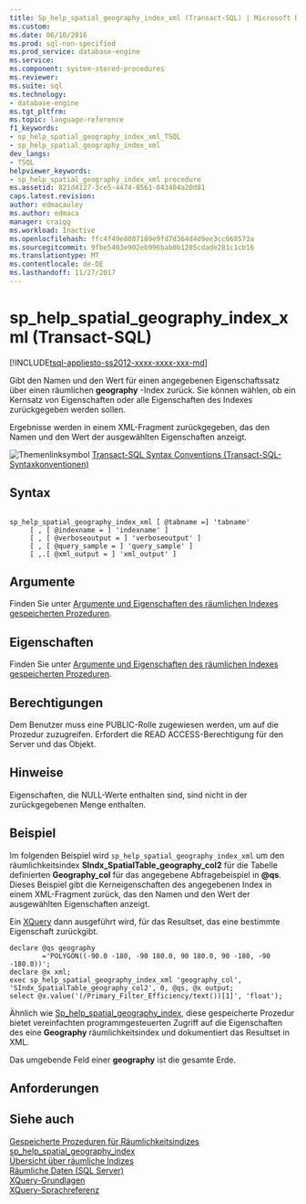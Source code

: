```yaml
---
title: Sp_help_spatial_geography_index_xml (Transact-SQL) | Microsoft Docs
ms.custom: 
ms.date: 06/10/2016
ms.prod: sql-non-specified
ms.prod_service: database-engine
ms.service: 
ms.component: system-stored-procedures
ms.reviewer: 
ms.suite: sql
ms.technology:
- database-engine
ms.tgt_pltfrm: 
ms.topic: language-reference
f1_keywords:
- sp_help_spatial_geography_index_xml_TSQL
- sp_help_spatial_geography_index_xml
dev_langs:
- TSQL
helpviewer_keywords:
- sp_help_spatial_geography_index_xml procedure
ms.assetid: 821d4127-3ce5-4474-8561-043404a20d81
caps.latest.revision: 
author: edmacauley
ms.author: edmaca
manager: craigg
ms.workload: Inactive
ms.openlocfilehash: ffc4f49e8087189e9fd7d364d4d9ee3cc668573a
ms.sourcegitcommit: 9fbe5403e902eb996bab0b1285cdade281c1cb16
ms.translationtype: MT
ms.contentlocale: de-DE
ms.lasthandoff: 11/27/2017
---
```

# <a name="sphelpspatialgeographyindexxml-transact-sql"></a>sp_help_spatial_geography_index_xml (Transact-SQL)
[!INCLUDE[tsql-appliesto-ss2012-xxxx-xxxx-xxx-md](../../includes/tsql-appliesto-ss2012-xxxx-xxxx-xxx-md.md)]

  Gibt den Namen und den Wert für einen angegebenen Eigenschaftssatz über einen räumlichen **geography** -Index zurück. Sie können wählen, ob ein Kernsatz von Eigenschaften oder alle Eigenschaften des Indexes zurückgegeben werden sollen.  
  
 Ergebnisse werden in einem XML-Fragment zurückgegeben, das den Namen und den Wert der ausgewählten Eigenschaften anzeigt.  
  
 ![Themenlinksymbol](../../database-engine/configure-windows/media/topic-link.gif "Topic link icon") [Transact-SQL Syntax Conventions (Transact-SQL-Syntaxkonventionen)](../../t-sql/language-elements/transact-sql-syntax-conventions-transact-sql.md)  
  
## <a name="syntax"></a>Syntax  
  
```  
  
sp_help_spatial_geography_index_xml [ @tabname =] 'tabname'   
     [ , [ @indexname = ] 'indexname' ]   
     [ , [ @verboseoutput = ] 'verboseoutput' ]   
     [ , [ @query_sample = ] 'query_sample' ]   
     [ ,.[ @xml_output = ] 'xml_output' ]   
```  
  
## <a name="arguments"></a>Argumente  
 Finden Sie unter [Argumente und Eigenschaften des räumlichen Indexes gespeicherten Prozeduren](../../relational-databases/system-stored-procedures/spatial-index-stored-procedures-arguments-and-properties.md).  
  
## <a name="properties"></a>Eigenschaften  
 Finden Sie unter [Argumente und Eigenschaften des räumlichen Indexes gespeicherten Prozeduren](../../relational-databases/system-stored-procedures/spatial-index-stored-procedures-arguments-and-properties.md).  
  
## <a name="permissions"></a>Berechtigungen  
 Dem Benutzer muss eine PUBLIC-Rolle zugewiesen werden, um auf die Prozedur zuzugreifen. Erfordert die READ ACCESS-Berechtigung für den Server und das Objekt.  
  
## <a name="remarks"></a>Hinweise  
 Eigenschaften, die NULL-Werte enthalten sind, sind nicht in der zurückgegebenen Menge enthalten.  
  
## <a name="example"></a>Beispiel  
 Im folgenden Beispiel wird `sp_help_spatial_geography_index_xml` um den räumlichkeitsindex **SIndx_SpatialTable_geography_col2** für die Tabelle definierten **Geography_col** für das angegebene Abfragebeispiel in  **@qs**. Dieses Beispiel gibt die Kerneigenschaften des angegebenen Index in einem XML-Fragment zurück, das den Namen und den Wert der ausgewählten Eigenschaften anzeigt.  
  
 Ein [XQuery](../../xquery/xquery-basics.md) dann ausgeführt wird, für das Resultset, das eine bestimmte Eigenschaft zurückgibt.  
  
```  
declare @qs geography  
        ='POLYGON((-90.0 -180, -90 180.0, 90 180.0, 90 -180, -90 -180.0))';  
declare @x xml;  
exec sp_help_spatial_geography_index_xml 'geography_col', 'SIndx_SpatialTable_geography_col2', 0, @qs, @x output;  
select @x.value('(/Primary_Filter_Efficiency/text())[1]', 'float');  
```  
  
 Ähnlich wie [Sp_help_spatial_geography_index](../../relational-databases/system-stored-procedures/sp-help-spatial-geography-index-transact-sql.md), diese gespeicherte Prozedur bietet vereinfachten programmgesteuerten Zugriff auf die Eigenschaften des eine **Geography** räumlichkeitsindex und dokumentiert das Resultset in XML.  
  
 Das umgebende Feld einer **geography** ist die gesamte Erde.  
  
## <a name="requirements"></a>Anforderungen  
  
## <a name="see-also"></a>Siehe auch  
 [Gespeicherte Prozeduren für Räumlichkeitsindizes](http://msdn.microsoft.com/library/1be0f34e-3d5a-4a1f-9299-bd482362ec7a)   
 [sp_help_spatial_geography_index](../../relational-databases/system-stored-procedures/sp-help-spatial-geography-index-transact-sql.md)   
 [Übersicht über räumliche Indizes](../../relational-databases/spatial/spatial-indexes-overview.md)   
 [Räumliche Daten &#40;SQL Server&#41;](../../relational-databases/spatial/spatial-data-sql-server.md)   
 [XQuery-Grundlagen](../../xquery/xquery-basics.md)   
 [XQuery-Sprachreferenz](../../xquery/xquery-language-reference-sql-server.md)  
  
  
